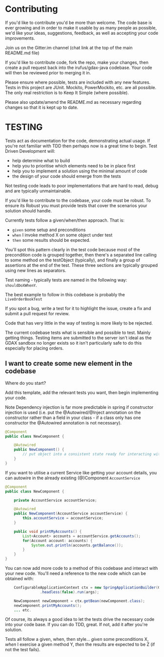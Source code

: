 # Contributing

If you'd like to contribute you'd be more than welcome. The code base is ever growing and in order to make it usable by as many people as possible, we'd like your ideas, suggestions, feedback, as well as accepting your code improvements.

Join us on the Gitter.im channel (chat link at the top of the main README.md file)

If you'd like to contribute code, fork the repo, make your changes, then create a pull request back into the irufus/gdax-java codebase. Your code will then be reviewed prior to merging it in.

Please ensure where possible, tests are included with any new features. Tests in this project are JUnit. Mockito, PowerMockito, etc. are all possible. The only real restriction is to Keep It Simple (where possible).

Please also update/amend the README.md as necessary regarding changes so that it is kept up to date.

# TESTING

Tests act as documentation for the code, demonstrating actual usage.
If you're not familiar with TDD then perhaps now is a great time to begin.
Test Driven Development will:
- help determine what to build
- help you to prioritise which elements need to be in place first
- help you to implement a solution using the minimal amount of code
- the design of your code should emerge from the tests

Not testing code leads to poor implementations that are hard to read, debug and are typically unmaintainable.


If you'd like to contribute to the codebase, your code must be robust. To ensure its Robust you must provide tests that cover the scenarios your solution should handle.

Currently tests follow a given/when/then approach. That is:
- `given` some setup and preconditions
- `when` I invoke method X on some object under test
- `then` some results should be expected.

You'll spot this pattern clearly in the test code because most of the precondition code is grouped together, then there's a separated line calling to some method on the testObject (typically), and finally a group of assertions at the end of the test. These three sections are typically grouped using new lines as separators.

Test naming - typically tests are named in the following way: `shouldDoXWhenY`.

The best example to follow in this codebase is probably the `LiveOrderBookTest`

If you spot a bug, write a test for it to highlight the issue, create a fix and submit a pull request for review.

Code that has very little in the way of testing is more likely to be rejected.

The current codebase tests what is sensible and possible to test. Mainly getting things. Testing items are submitted to the server isn't ideal as the GDAX sandbox no longer exists so it isn't particularly safe to do this especially for placing orders.

## I want to create some new element in the codebase

Where do you start?

Add this template, add the relevant tests you want, then begin implementing your code.

Note Dependency injection is far more predictable in spring if constructor injection is used (i.e. put the @Autowired/@Inject annotation on the constructor rather than a field in your class - if a class only has one constructor the @Autowired annotation is not necessary).

```java
@Component
public class NewComponent {

    @Autowired
    public NewComponent() {
        // put object into a consistent state ready for interacting with.
    }
}
```

If you want to utilise a current Service like getting your account details, you can autowire in the already existing (@)Component `AccountService`

```java
@Component
public class NewComponent {

    private AccountService accountService;

    @Autowired
    public NewComponent(AccountService accountService) {
        this.accountService = accountService;
    }

    public void printMyAccounts() {
        List<Account> accounts = accountService.getAccounts();
        for(Account account: accounts) {
            System.out.println(accounts.getBalance());
        }
    }
}
```

You can now add more code to a method of this codebase and interact with your new code. You'll need a reference to the new code which can be obtained with:

```java
    ConfigurableApplicationContext ctx = new SpringApplicationBuilder(GdaxApiApplication.class)
                .headless(false).run(args);

    NewComponent newComponent = ctx.getBean(newComponent.class);
    newComponent.printMyAccounts();
    ... etc.
```

Of course, its always a good idea to let the tests drive the necessary code into your code base. If you can do TDD, great. If not, add it after you're solution.

Tests all follow a given, when, then style... *given* some preconditions X, *when* I exercise a given method Y, *then* the results are expected to be Z (if not the test fails).